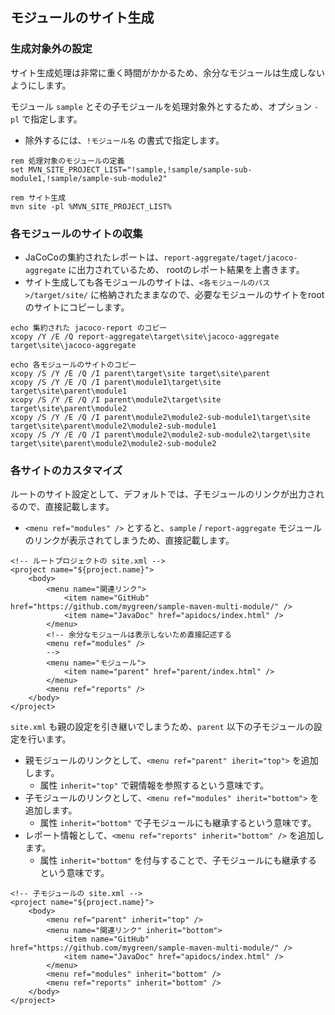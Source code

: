 ## モジュールのサイト生成

### 生成対象外の設定

サイト生成処理は非常に重く時間がかかるため、余分なモジュールは生成しないようにします。

モジュール `sample` とその子モジュールを処理対象外とするため、オプション `-pl` で指定します。
- 除外するには、`!モジュール名` の書式で指定します。

```
rem 処理対象のモジュールの定義
set MVN_SITE_PROJECT_LIST="!sample,!sample/sample-sub-module1,!sample/sample-sub-module2"

rem サイト生成
mvn site -pl %MVN_SITE_PROJECT_LIST%
```

### 各モジュールのサイトの収集

- JaCoCoの集約されたレポートは、`report-aggregate/taget/jacoco-aggregate` に出力されているため、 rootのレポート結果を上書きます。
- サイト生成しても各モジュールのサイトは、`<各モジュールのパス>/target/site/` に格納されたままなので、必要なモジュールのサイトをrootのサイトにコピーします。

```
echo 集約された jacoco-report のコピー
xcopy /Y /E /Q report-aggregate\target\site\jacoco-aggregate target\site\jacoco-aggregate

echo 各モジュールのサイトのコピー
xcopy /S /Y /E /Q /I parent\target\site target\site\parent
xcopy /S /Y /E /Q /I parent\module1\target\site target\site\parent\module1
xcopy /S /Y /E /Q /I parent\module2\target\site target\site\parent\module2
xcopy /S /Y /E /Q /I parent\module2\module2-sub-module1\target\site target\site\parent\module2\module2-sub-module1
xcopy /S /Y /E /Q /I parent\module2\module2-sub-module2\target\site target\site\parent\module2\module2-sub-module2
```

### 各サイトのカスタマイズ

ルートのサイト設定として、デフォルトでは、子モジュールのリンクが出力されるので、直接記載します。

- `<menu ref="modules" />` とすると、`sample` / `report-aggregate` モジュールのリンクが表示されてしまうため、直接記載します。

```
<!-- ルートプロジェクトの site.xml -->
<project name="${project.name}">
	<body>
        <menu name="関連リンク">
			<item name="GitHub" href="https://github.com/mygreen/sample-maven-multi-module/" />
			<item name="JavaDoc" href="apidocs/index.html" />
		</menu>
		<!-- 余分なモジュールは表示しないため直接記述する 
		<menu ref="modules" />
		-->
		<menu name="モジュール">
			<item name="parent" href="parent/index.html" />
		</menu>
		<menu ref="reports" />
	</body>
</project>
```

`site.xml` も親の設定を引き継いでしまうため、`parent` 以下の子モジュールの設定を行います。
- 親モジュールのリンクとして、`<menu ref="parent" iherit="top">` を追加します。
    - 属性 `inherit="top"` で親情報を参照するという意味です。
- 子モジュールのリンクとして、`<menu ref="modules" iherit="bottom">` を追加します。
    - 属性 `inherit="bottom"` で子モジュールにも継承するという意味です。
- レポート情報として、`<menu ref="reports" inherit="bottom" />` を追加します。
    - 属性 `inherit="bottom"` を付与することで、子モジュールにも継承するという意味です。

```
<!-- 子モジュールの site.xml -->
<project name="${project.name}">
	<body>
		<menu ref="parent" inherit="top" />
		<menu name="関連リンク" inherit="bottom">
			<item name="GitHub" href="https://github.com/mygreen/sample-maven-multi-module/" />
			<item name="JavaDoc" href="apidocs/index.html" />
		</menu>
		<menu ref="modules" inherit="bottom" />
		<menu ref="reports" inherit="bottom" />
	</body>
</project>
```


